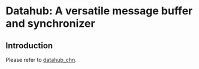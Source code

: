 # Datahub: A versatile message buffer and synchronizer


## Introduction

Please refer to [datahub_chn](./resources/datahub_chn.pdf).
